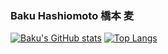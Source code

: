 ### Baku Hashiomoto 橋本 麦

[![Baku's GitHub stats](https://github-readme-stats.vercel.app/api?username=baku89&count_private=true&show_icons=true&include_all_commits=true)](https://github.com/anuraghazra/github-readme-stats) [![Top Langs](https://github-readme-stats.vercel.app/api/top-langs/?username=baku89)](https://github.com/anuraghazra/github-readme-stats)
